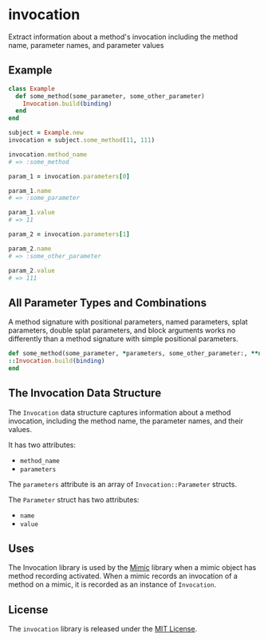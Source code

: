 # invocation

Extract information about a method's invocation including the method name, parameter names, and parameter values

## Example

``` ruby
class Example
  def some_method(some_parameter, some_other_parameter)
    Invocation.build(binding)
  end
end

subject = Example.new
invocation = subject.some_method(11, 111)

invocation.method_name
# => :some_method

param_1 = invocation.parameters[0]

param_1.name
# => :some_parameter

param_1.value
# => 11

param_2 = invocation.parameters[1]

param_2.name
# => :some_other_parameter

param_2.value
# => 111
```

## All Parameter Types and Combinations

A method signature with positional parameters, named parameters, splat parameters, double splat parameters, and block arguments works no differently than a method signature with simple positional parameters.

``` ruby
def some_method(some_parameter, *parameters, some_other_parameter:, **named_parameters, &blk)
::Invocation.build(binding)
end
```

## The Invocation Data Structure

The `Invocation` data structure captures information about a method invocation, including the method name, the parameter names, and their values.

It has two attributes:
- `method_name`
- `parameters`

The `parameters` attribute is an array of `Invocation::Parameter` structs.

The `Parameter` struct has two attributes:
- `name`
- `value`

## Uses

The Invocation library is used by the [Mimic](https://github.com/eventide-project/mimic) library when a mimic object has method recording activated. When a mimic records an invocation of a method on a mimic, it is recorded as an instance of `Invocation`.

## License

The `invocation` library is released under the [MIT License](https://github.com/eventide-project/invocation/blob/master/MIT-License.txt).
